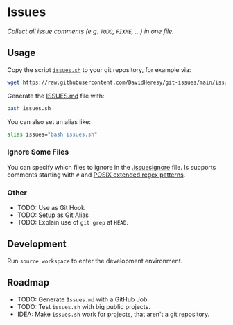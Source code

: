 # Issues

*Collect all issue comments (e.g. `TODO`, `FIXME`, ...) in one file.*

## Usage

Copy the script [`issues.sh`](issues.sh) to your git repository, for example via:

```bash
wget https://raw.githubusercontent.com/DavidHeresy/git-issues/main/issues.sh
```

Generate the [ISSUES.md](ISSUES.md) file with:

```bash
bash issues.sh
```

You can also set an alias like:

```bash
alias issues="bash issues.sh"
```

### Ignore Some Files

You can specify which files to ignore in the [.issuesignore](.issuesignore) file.
Is supports comments starting with `#` and 
[POSIX extended regex patterns](https://en.wikipedia.org/wiki/Regular_expression#POSIX_extended).

### Other

- TODO: Use as Git Hook
- TODO: Setup as Git Alias
- TODO: Explain use of `git grep` at `HEAD`.

## Development

Run `source workspace` to enter the development environment.

## Roadmap

- TODO: Generate `Issues.md` with a GitHub Job.
- TODO: Test `issues.sh` with big public projects.
- IDEA: Make `issues.sh` work for projects, that aren't a git repository.

